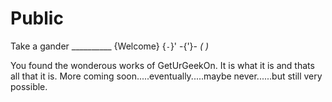# Public
Take a gander 
      __________ 
       {Welcome} 
  {`-`}'
  -{'}-
  _( )_                


You found the wonderous works of GetUrGeekOn.
It is what it is and thats all that it is.
More coming soon.....eventually.....maybe never......but still very possible.
 
